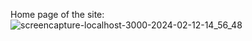 Home page of the site: ![screencapture-localhost-3000-2024-02-12-14_56_48](https://github.com/Clyderw/Fashion-React/assets/158162487/f9aa8415-d56d-4f73-80b3-e0959bf75a96)

